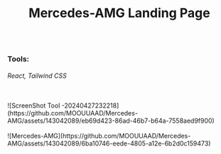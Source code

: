 <h1 align="center">Mercedes-AMG Landing Page</h1>
<br/><br/>

<h3>Tools:<h6>React, Tailwind CSS</h6></h3>
<br/>
![ScreenShot Tool -20240427232218](https://github.com/MOOUUAAD/Mercedes-AMG/assets/143042089/eb69d423-86ad-46b7-b64a-7558aed9f900)
<br/><br/>
![Mercedes-AMG](https://github.com/MOOUUAAD/Mercedes-AMG/assets/143042089/6ba10746-eede-4805-a12e-6b2d0c159473)
